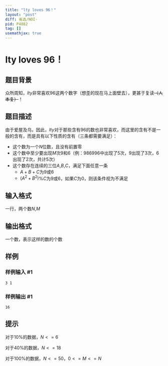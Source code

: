 ```yaml
---
title: "lty loves 96！"
layout: "post"
diff: 省选/NOI-
pid: P4882
tag: []
usemathjax: true
---
```


# lty loves 96！
## 题目背景

众所周知，$lty$非常喜欢$96$这两个数字（想歪的现在马上面壁去），更甚于复读~~（人本复）~~！
## 题目描述

由于爱屋及乌，因此，$lty$对于那些含有$96$的数也非常喜欢，而这里的含有不是一般的含有，而是具有以下性质的含有（三条都需要满足）：
* 这个数为一个$N$位数，且没有前置零
* 这个数中至少要出现$M$次$9$和$6$（例：$986996$中出现了$5$次，$9$出现了$3$次，$6$出现了$2$次，共计$5$次）
* 这个数存在连续的三位$A$,$B$,$C$，满足下面任意一条
	* $A+B+C$为$9$或$6$
	* $(A^2+B^2)$%$C$为$9$或$6$，如果$C$为$0$，则该条件视为不满足
## 输入格式

一行，两个数$N$,$M$
## 输出格式

一个数，表示这样的数的个数
## 样例

### 样例输入 #1
```
3 1
```
### 样例输出 #1
```
16
```
## 提示

对于10%的数据，$N<=6$

对于40%的数据，$N<=18$

对于100%的数据，$N<=50$，$0<=M<=N$

